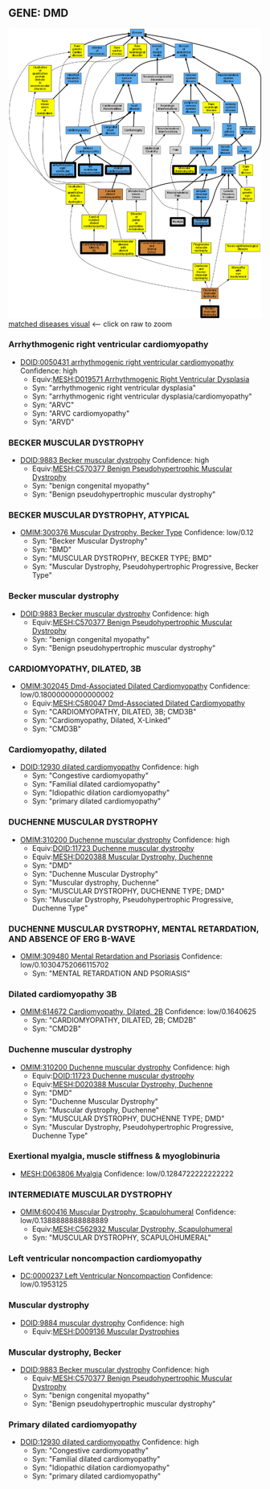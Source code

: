 
## GENE: DMD

![image](DMD.png)
[matched diseases visual](DMD.png)  <-- click on raw to zoom


### Arrhythmogenic right ventricular cardiomyopathy
 * [DOID:0050431 arrhythmogenic right ventricular cardiomyopathy](http://beta.monarchinitiative.org/disease/DOID:0050431) Confidence: high
    * Equiv:[MESH:D019571 Arrhythmogenic Right Ventricular Dysplasia](http://beta.monarchinitiative.org/disease/MESH:D019571)
    * Syn: "arrhythmogenic right ventricular dysplasia"
    * Syn: "arrhythmogenic right ventricular dysplasia/cardiomyopathy"
    * Syn: "ARVC"
    * Syn: "ARVC cardiomyopathy"
    * Syn: "ARVD"

### BECKER MUSCULAR DYSTROPHY
 * [DOID:9883 Becker muscular dystrophy](http://beta.monarchinitiative.org/disease/DOID:9883) Confidence: high
    * Equiv:[MESH:C570377 Benign Pseudohypertrophic Muscular Dystrophy](http://beta.monarchinitiative.org/disease/MESH:C570377)
    * Syn: "benign congenital myopathy"
    * Syn: "Benign pseudohypertrophic muscular dystrophy"

### BECKER MUSCULAR DYSTROPHY, ATYPICAL
 * [OMIM:300376 Muscular Dystrophy, Becker Type](http://beta.monarchinitiative.org/disease/OMIM:300376) Confidence: low/0.12
    * Syn: "Becker Muscular Dystrophy"
    * Syn: "BMD"
    * Syn: "MUSCULAR DYSTROPHY, BECKER TYPE; BMD"
    * Syn: "Muscular Dystrophy, Pseudohypertrophic Progressive, Becker Type"

### Becker muscular dystrophy
 * [DOID:9883 Becker muscular dystrophy](http://beta.monarchinitiative.org/disease/DOID:9883) Confidence: high
    * Equiv:[MESH:C570377 Benign Pseudohypertrophic Muscular Dystrophy](http://beta.monarchinitiative.org/disease/MESH:C570377)
    * Syn: "benign congenital myopathy"
    * Syn: "Benign pseudohypertrophic muscular dystrophy"

### CARDIOMYOPATHY, DILATED, 3B
 * [OMIM:302045 Dmd-Associated Dilated Cardiomyopathy](http://beta.monarchinitiative.org/disease/OMIM:302045) Confidence: low/0.18000000000000002
    * Equiv:[MESH:C580047 Dmd-Associated Dilated Cardiomyopathy](http://beta.monarchinitiative.org/disease/MESH:C580047)
    * Syn: "CARDIOMYOPATHY, DILATED, 3B; CMD3B"
    * Syn: "Cardiomyopathy, Dilated, X-Linked"
    * Syn: "CMD3B"

### Cardiomyopathy, dilated
 * [DOID:12930 dilated cardiomyopathy](http://beta.monarchinitiative.org/disease/DOID:12930) Confidence: high
    * Syn: "Congestive cardiomyopathy"
    * Syn: "Familial dilated cardiomyopathy"
    * Syn: "Idiopathic dilation cardiomyopathy"
    * Syn: "primary dilated cardiomyopathy"

### DUCHENNE MUSCULAR DYSTROPHY
 * [OMIM:310200 Duchenne muscular dystrophy](http://beta.monarchinitiative.org/disease/OMIM:310200) Confidence: high
    * Equiv:[DOID:11723 Duchenne muscular dystrophy](http://beta.monarchinitiative.org/disease/DOID:11723)
    * Equiv:[MESH:D020388 Muscular Dystrophy, Duchenne](http://beta.monarchinitiative.org/disease/MESH:D020388)
    * Syn: "DMD"
    * Syn: "Duchenne Muscular Dystrophy"
    * Syn: "Muscular dystrophy, Duchenne"
    * Syn: "MUSCULAR DYSTROPHY, DUCHENNE TYPE; DMD"
    * Syn: "Muscular Dystrophy, Pseudohypertrophic Progressive, Duchenne Type"

### DUCHENNE MUSCULAR DYSTROPHY, MENTAL RETARDATION, AND ABSENCE OF ERG B-WAVE
 * [OMIM:309480 Mental Retardation and Psoriasis](http://beta.monarchinitiative.org/disease/OMIM:309480) Confidence: low/0.10304752066115702
    * Syn: "MENTAL RETARDATION AND PSORIASIS"

### Dilated cardiomyopathy 3B
 * [OMIM:614672 Cardiomyopathy, Dilated, 2B](http://beta.monarchinitiative.org/disease/OMIM:614672) Confidence: low/0.1640625
    * Syn: "CARDIOMYOPATHY, DILATED, 2B; CMD2B"
    * Syn: "CMD2B"

### Duchenne muscular dystrophy
 * [OMIM:310200 Duchenne muscular dystrophy](http://beta.monarchinitiative.org/disease/OMIM:310200) Confidence: high
    * Equiv:[DOID:11723 Duchenne muscular dystrophy](http://beta.monarchinitiative.org/disease/DOID:11723)
    * Equiv:[MESH:D020388 Muscular Dystrophy, Duchenne](http://beta.monarchinitiative.org/disease/MESH:D020388)
    * Syn: "DMD"
    * Syn: "Duchenne Muscular Dystrophy"
    * Syn: "Muscular dystrophy, Duchenne"
    * Syn: "MUSCULAR DYSTROPHY, DUCHENNE TYPE; DMD"
    * Syn: "Muscular Dystrophy, Pseudohypertrophic Progressive, Duchenne Type"

### Exertional myalgia, muscle stiffness & myoglobinuria
 * [MESH:D063806 Myalgia](http://beta.monarchinitiative.org/disease/MESH:D063806) Confidence: low/0.1284722222222222

### INTERMEDIATE MUSCULAR DYSTROPHY
 * [OMIM:600416 Muscular Dystrophy, Scapulohumeral](http://beta.monarchinitiative.org/disease/OMIM:600416) Confidence: low/0.1388888888888889
    * Equiv:[MESH:C562932 Muscular Dystrophy, Scapulohumeral](http://beta.monarchinitiative.org/disease/MESH:C562932)
    * Syn: "MUSCULAR DYSTROPHY, SCAPULOHUMERAL"

### Left ventricular noncompaction cardiomyopathy
 * [DC:0000237 Left Ventricular Noncompaction](http://beta.monarchinitiative.org/disease/DC:0000237) Confidence: low/0.1953125

### Muscular dystrophy
 * [DOID:9884 muscular dystrophy](http://beta.monarchinitiative.org/disease/DOID:9884) Confidence: high
    * Equiv:[MESH:D009136 Muscular Dystrophies](http://beta.monarchinitiative.org/disease/MESH:D009136)

### Muscular dystrophy, Becker
 * [DOID:9883 Becker muscular dystrophy](http://beta.monarchinitiative.org/disease/DOID:9883) Confidence: high
    * Equiv:[MESH:C570377 Benign Pseudohypertrophic Muscular Dystrophy](http://beta.monarchinitiative.org/disease/MESH:C570377)
    * Syn: "benign congenital myopathy"
    * Syn: "Benign pseudohypertrophic muscular dystrophy"

### Primary dilated cardiomyopathy
 * [DOID:12930 dilated cardiomyopathy](http://beta.monarchinitiative.org/disease/DOID:12930) Confidence: high
    * Syn: "Congestive cardiomyopathy"
    * Syn: "Familial dilated cardiomyopathy"
    * Syn: "Idiopathic dilation cardiomyopathy"
    * Syn: "primary dilated cardiomyopathy"
